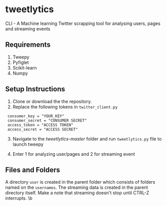 # tweetlytics
CLI - A Machine learning Twitter scrapping tool for analysing users, pages and streaming events

## Requirements
1. Tweepy
2. Pyfiglet
3. Scikit-learn
3. Numpy

## Setup Instructions

1. Clone or download the the repository.
2. Replace the following tokens in `twitter_client.py`

```
 consumer_key = "YOUR_KEY"
 consumer_secret = "CONSUMER SECRET"
 access_token = "ACCESS TOKEN"
 access_secret = "ACCESS SECRET"
 ```
 3. Navigate to the *tweetlytics-master* folder and run `tweetlytics.py` file to launch tweepy

 4. Enter 1 for analyzing user/pages and 2 for streaming event
 
 
 
 ## Files and Folders
 A directory `user` is created in the parent folder which consists of folders named on the `usernames`. 
 The streaming data is created in the parent directory itself. Make a note that streaming doesn't stop until CTRL-Z interrupts. \b
 
